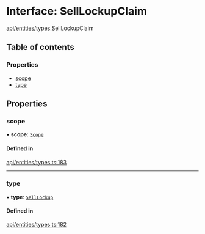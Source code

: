 # Interface: SellLockupClaim

[api/entities/types](../wiki/api.entities.types).SellLockupClaim

## Table of contents

### Properties

- [scope](../wiki/api.entities.types.SellLockupClaim#scope)
- [type](../wiki/api.entities.types.SellLockupClaim#type)

## Properties

### scope

• **scope**: [`Scope`](../wiki/api.entities.types.Scope)

#### Defined in

[api/entities/types.ts:183](https://github.com/PolymeshAssociation/polymesh-sdk/blob/fe2e6dd1/src/api/entities/types.ts#L183)

___

### type

• **type**: [`SellLockup`](../wiki/api.entities.types.ClaimType#selllockup)

#### Defined in

[api/entities/types.ts:182](https://github.com/PolymeshAssociation/polymesh-sdk/blob/fe2e6dd1/src/api/entities/types.ts#L182)
